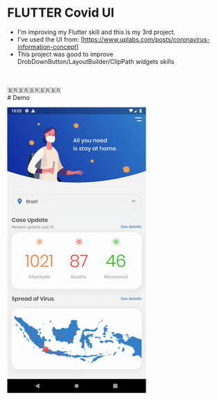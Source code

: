 
# FLUTTER Covid UI 
- I'm improving my Flutter skill and this is my 3rd project.
- I've used the UI from: [https://www.uplabs.com/posts/coronavirus-information-concept]
- This project was good to improve DrobDownButton/LayoutBuilder/ClipPath widgets skills

<br>
<br>
<span>&#x1f1e7;&#x1f1f7;</span><span>&#x1f1e7;&#x1f1f7;</span><span>&#x1f1e7;&#x1f1f7;</span><span>&#x1f1e7;&#x1f1f7;</span><span>&#x1f1e7;&#x1f1f7;</span>
<br>
# Demo

![Screenshot 1](covid.gif)



